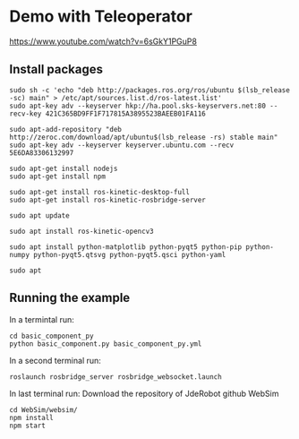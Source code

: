 # Demo with Teleoperator

https://www.youtube.com/watch?v=6sGkY1PGuP8

## Install packages 
```
sudo sh -c 'echo "deb http://packages.ros.org/ros/ubuntu $(lsb_release -sc) main" > /etc/apt/sources.list.d/ros-latest.list'
sudo apt-key adv --keyserver hkp://ha.pool.sks-keyservers.net:80 --recv-key 421C365BD9FF1F717815A3895523BAEEB01FA116 

sudo apt-add-repository "deb http://zeroc.com/download/apt/ubuntu$(lsb_release -rs) stable main"
sudo apt-key adv --keyserver keyserver.ubuntu.com --recv 5E6DA83306132997

sudo apt-get install nodejs
sudo apt-get install npm

sudo apt-get install ros-kinetic-desktop-full
sudo apt-get install ros-kinetic-rosbridge-server

sudo apt update

sudo apt install ros-kinetic-opencv3

sudo apt install python-matplotlib python-pyqt5 python-pip python-numpy python-pyqt5.qtsvg python-pyqt5.qsci python-yaml

sudo apt 

```

## Running the example

In a termintal run:
```
cd basic_component_py 
python basic_component.py basic_component_py.yml
```

In a second terminal run:
```
roslaunch rosbridge_server rosbridge_websocket.launch
```

In last terminal run:
Download the repository of JdeRobot github WebSim
```
cd WebSim/websim/
npm install
npm start
```

